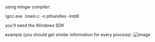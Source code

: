 using mingw compiler:

\gcc.exe .\main.c -o pthandles -lntdll

you'll need the Windows SDK

example (you should get similar information for every process):
![image](https://user-images.githubusercontent.com/105792760/208312547-79feac60-81a1-42db-b4f0-f8c699d09c71.png)


